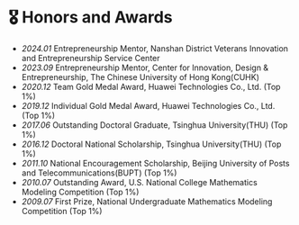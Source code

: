 # 🎖 Honors and Awards
- *2024.01* Entrepreneurship Mentor, Nanshan District Veterans Innovation and Entrepreneurship Service Center
- *2023.09* Entrepreneurship Mentor, Center for Innovation, Design & Entrepreneurship, The Chinese University of Hong Kong(CUHK)
- *2020.12* Team Gold Medal Award, Huawei Technologies Co., Ltd. (Top 1%)
- *2019.12* Individual Gold Medal Award, Huawei Technologies Co., Ltd. (Top 1%)
- *2017.06* Outstanding Doctoral Graduate, Tsinghua University(THU) (Top 1%)
- *2016.12* Doctoral National Scholarship, Tsinghua University(THU) (Top 1%)
- *2011.10* National Encouragement Scholarship, Beijing University of Posts and Telecommunications(BUPT) (Top 1%)
- *2010.07* Outstanding Award, U.S. National College Mathematics Modeling Competition (Top 1%)
- *2009.07* First Prize, National Undergraduate Mathematics Modeling Competition (Top 1%)